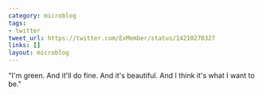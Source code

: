 ```yaml
---
category: microblog
tags:
- twitter
tweet_url: https://twitter.com/ExMember/status/14210270327
links: []
layout: microblog
---
```

"I'm green. And it'll do fine. And it's beautiful. And I think it's what I want to be."
